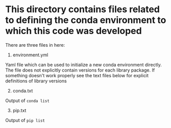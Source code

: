 # This directory contains files related to defining the conda environment to which this code was developed

There are three files in here:

1. environment.yml

Yaml file which can be used to initialize a new conda environment directly. The file does not explicitly contain versions for each library package. If something doesn't work properly see the text files below for explicit definitions of library versions

2. conda.txt

Output of `conda list`

3. pip.txt

Output of `pip list`

